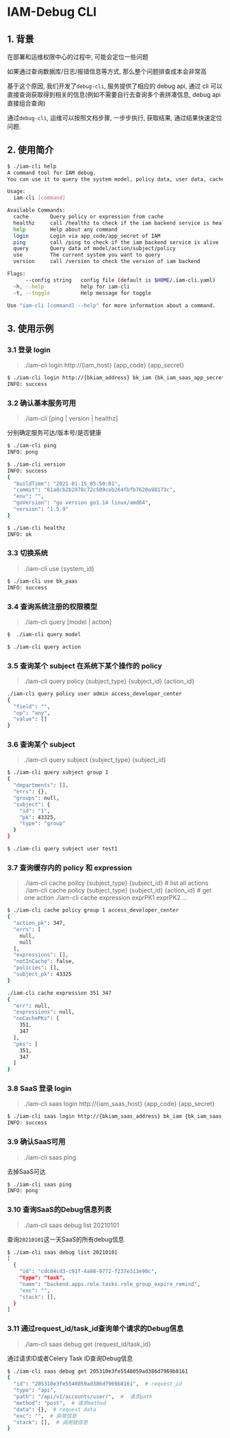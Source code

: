 # IAM-Debug CLI

## 1. 背景

在部署和运维权限中心的过程中, 可能会定位一些问题

如果通过查询数据库/日志/报错信息等方式, 那么整个问题排查成本会非常高

基于这个原因, 我们开发了`debug-cli`, 服务提供了相应的 debug api, 通过 cli 可以直接查询获取得到相关的信息(例如不需要自行去查询多个表拼凑信息, debug api 直接组合查询)

通过`debug-cli`, 运维可以按照文档步骤, 一步步执行, 获取结果, 通过结果快速定位问题.

## 2. 使用简介

```bash
$ ./iam-cli help
A command tool for IAM debug.
You can use it to query the system model, policy data, user data, cache as so on.

Usage:
  iam-cli [command]

Available Commands:
  cache       Query policy or expression from cache
  healthz     call /healthz to check if the iam backend service is health
  help        Help about any command
  login       Login via app_code/app_secret of IAM
  ping        call /ping to check if the iam backend service is alive
  query       Query data of model/action/subject/policy
  use         The current system you want to query
  version     call /version to check the version of iam backend

Flags:
      --config string   config file (default is $HOME/.iam-cli.yaml)
  -h, --help            help for iam-cli
  -t, --toggle          Help message for toggle

Use "iam-cli [command] --help" for more information about a command.
```

## 3. 使用示例

### 3.1 登录 login

> ./iam-cli login http://{iam_host} {app_code} {app_secret}

```bash
$ ./iam-cli login http://{bkiam_address} bk_iam {bk_iam_saas_app_secret}
INFO: success
```

### 3.2 确认基本服务可用

> ./iam-cli [ping | version | healthz]

分别确定服务可达/版本号/是否健康

```bash
$ ./iam-cli ping
INFO: pong

$ ./iam-cli version
INFO: success
{
  "buildTime": "2021-01-15_05:50:01",
  "commit": "61a8cb2b2978c72c509ceb264fbfb7620a98173c",
  "env": "",
  "goVersion": "go version go1.14 linux/amd64",
  "version": "1.5.9"
}

$ ./iam-cli healthz
INFO: ok
```

### 3.3 切换系统

> ./iam-cli use {system_id}

```bash
$ ./iam-cli use bk_paas
INFO: success
```

### 3.4 查询系统注册的权限模型

> ./iam-cli query [model | action]

```bash
$  ./iam-cli query model

$ ./iam-cli query action
```

### 3.5 查询某个 subject 在系统下某个操作的 policy

> ./iam-cli query policy {subject_type} {subject_id} {action_id}

```bash
./iam-cli query policy user admin access_developer_center
{
  "field": "",
  "op": "any",
  "value": []
}
```

### 3.6 查询某个 subject

> ./iam-cli query subject {subject_type} {subject_id}

```bash
$ ./iam-cli query subject group 1
{
  "departments": [],
  "errs": {},
  "groups": null,
  "subject": {
    "id": "1",
    "pk": 43325,
    "type": "group"
  }
}

$ ./iam-cli query subject user test1
```

### 3.7 查询缓存内的 policy 和 expression

> ./iam-cli cache policy {subject_type} {subject_id}                    # list all actions
> ./iam-cli cache policy {subject_type} {subject_id} {action_id}  # get one action
> ./iam-cli cache expression exprPK1 exprPK2 ...

```bash
$ ./iam-cli cache policy group 1 access_developer_center
{
  "action_pk": 347,
  "errs": [
    null,
    null
  ],
  "expressions": [],
  "notInCache": false,
  "policies": [],
  "subject_pk": 43325
}

./iam-cli cache expression 351 347
{
  "err": null,
  "expressions": null,
  "noCachePKs": [
    351,
    347
  ],
  "pks": [
    351,
    347
  ]
}
```

### 3.8 SaaS 登录 login

> ./iam-cli saas login http://{iam_saas_host} {app_code} {app_secret}

```bash
$ ./iam-cli saas login http://{bkiam_saas_address} bk_iam {bk_iam_saas_app_secret}
INFO: success
```

### 3.9 确认SaaS可用

> ./iam-cli saas ping

去掉SaaS可达

```bash
$ ./iam-cli saas ping
INFO: pong
```

### 3.10 查询SaaS的Debug信息列表

> ./iam-cli saas debug list 20210101

查询`20210101`这一天SaaS的所有debug信息

```bash
$ ./iam-cli saas debug list 20210101
[
  {
    "id": "cdc04cd3-c91f-4a98-9772-f237e313e90c",
    "type": "task",
    "name": "backend.apps.role.tasks.role_group_expire_remind",
    "exc": "",
    "stack": [],
  }
]
```

### 3.11 通过request_id/task_id查询单个请求的Debug信息

> ./iam-cli saas debug get {request_id/task_id}

通过请求ID或者Celery Task ID查询Debug信息

```bash
$ ./iam-cli saas debug get 205310e3fe5548059ad386d7969b8161
{
  "id": "205310e3fe5548059ad386d7969b8161",  # request_id
  "type": "api",
  "path": "/api/v1/accounts/user/",  #  请求path
  "method": "post",  # 请求method
  "data": {},  # request data
  "exc": "",  # 异常信息
  "stack": [],  # 调用链信息
}
```
